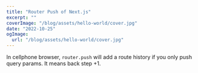```yaml
---
title: "Router Push of Next.js"
excerpt: ""
coverImage: "/blog/assets/hello-world/cover.jpg"
date: "2022-10-25"
ogImage:
  url: "/blog/assets/hello-world/cover.jpg"
---
```


In cellphone browser, `router.push` will add a route history if you only push query params. It means back step +1.
